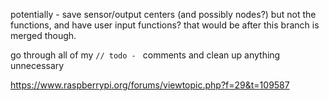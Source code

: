 potentially - save sensor/output centers (and possibly nodes?) but not the functions, and have user input functions?  that would be after this branch is merged though.

go through all of my `// todo - ` comments and clean up anything unnecessary

https://www.raspberrypi.org/forums/viewtopic.php?f=29&t=109587